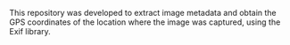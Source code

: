 This repository was developed to extract image metadata and obtain the GPS coordinates of the location where the image was captured, using the Exif library.
